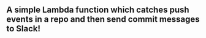 ## A simple Lambda function which catches push events in a repo and then send commit messages to Slack!